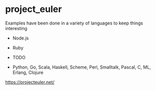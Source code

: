 # project_euler

Examples have been done in a variety of languages to keep things interesting
- Node.js
- Ruby

- TODO
- Python, Go, Scala, Haskell, Scheme, Perl, Smalltalk, Pascal, C, ML, Erlang, Clojure

https://projecteuler.net/
